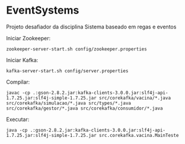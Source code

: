 # EventSystems
Projeto desafiador da disciplina Sistema baseado em regas e eventos

Iniciar Zookeeper:

```
zookeeper-server-start.sh config/zookeeper.properties
```

Iniciar Kafka:
```
kafka-server-start.sh config/server.properties
```

Compilar:

```  
javac -cp .:gson-2.8.2.jar:kafka-clients-3.0.0.jar:slf4j-api-1.7.25.jar:slf4j-simple-1.7.25.jar src/corekafka/vacina/*.java src/corekafka/simulacao/*.java src/types/*.java src/corekafka/gestor/*.java src/corekafka/consumidor/*.java
```
Executar:
```
java -cp .:gson-2.8.2.jar:kafka-clients-3.0.0.jar:slf4j-api-1.7.25.jar:slf4j-simple-1.7.25.jar src.corekafka.vacina.MainTeste
```
